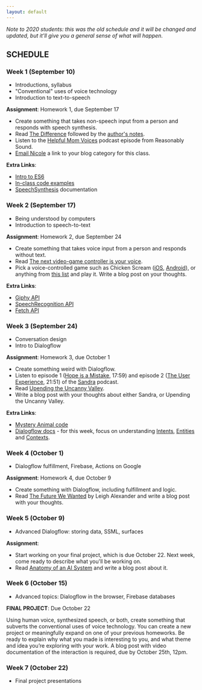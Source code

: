 ```yaml
---
layout: default
---
```


*Note to 2020 students: this was the old schedule and it will be changed and updated, but it'll give you a general sense of what will happen.*

## SCHEDULE

### Week 1 (September 10)

- Introductions, syllabus
- "Conventional" uses of voice technology
- Introduction to text-to-speech

**Assignment**: Homework 1, due September 17
- Create something that takes non-speech input from a person and responds with speech synthesis.
- Read [The Difference](https://qntm.org/difference) followed by the [author's notes](https://qntm.org/adapting).
- Listen to the [Helpful Mom Voices](http://reasonablysound.com/2018/02/27/helpful-mom-voices/) podcast episode from Reasonably Sound.
- [Email Nicole](mailto:nicole.he@nyu.edu) a link to your blog category for this class.

**Extra Links**:
- [Intro to ES6](https://andrew.hedges.name/es6/)
- [In-class code examples](https://github.com/nicolehe/ITP-hello-computer-f18/tree/master/week1)
- [SpeechSynthesis](https://developer.mozilla.org/en-US/docs/Web/API/SpeechSynthesis) documentation


### Week 2 (September 17)

- Being understood by computers
- Introduction to speech-to-text

**Assignment**: Homework 2, due September 24
- Create something that takes voice input from a person and responds without text.
- Read [The next video-game controller is your voice](https://www.engadget.com/2017/06/23/voice-based-gaming/).
- Pick a voice-controlled game such as Chicken Scream ([iOS](https://itunes.apple.com/us/app/chicken-scream/id1215659912?mt=8), [Android](https://play.google.com/store/apps/details?id=com.perfecttapgames.chickenscream&hl=en_US)), or anything from [this list](https://itch.io/games/input-voice) and play it. Write a blog post on your thoughts.

**Extra Links**:
- [Giphy API](https://developers.giphy.com/docs/)
- [SpeechRecognition API](https://developer.mozilla.org/en-US/docs/Web/API/SpeechRecognition)
- [Fetch API](https://developer.mozilla.org/en-US/docs/Web/API/Fetch_API/Using_Fetch)

### Week 3 (September 24)

- Conversation design
- Intro to Dialogflow

**Assignment**: Homework 3, due October 1
- Create something weird with Dialogflow.
- Listen to episode 1 ([Hope is a Mistake](https://www.gimletmedia.com/sandra/1-hope-is-a-mistake#episode-player), 17:59) and episode 2 ([The User Experience](https://www.gimletmedia.com/sandra/2-the-user-experience#episode-player), 21:51) of the [Sandra](https://www.gimletmedia.com/sandra) podcast.
- Read [Upending the Uncanny Valley](https://www.aaai.org/Papers/Workshops/2005/WS-05-11/WS05-11-005.pdf).
- Write a blog post with your thoughts about either Sandra, or Upending the Uncanny Valley.

**Extra Links**:
- [Mystery Animal code](https://github.com/googlecreativelab/mystery-animal)
- [Dialogflow docs](https://dialogflow.com/docs) - for this week, focus on understanding [Intents](https://dialogflow.com/docs/intents), [Entities](https://dialogflow.com/docs/entities) and [Contexts](https://dialogflow.com/docs/contexts).

### Week 4 (October 1)

- Dialogflow fulfillment, Firebase, Actions on Google

**Assignment**: Homework 4, due October 9
- Create something with Dialogflow, including fulfillment and logic.
- Read [The Future We Wanted](https://medium.com/@leighalexander/the-future-we-wanted-fd41e3e14512) by Leigh Alexander and write a blog post with your thoughts. 

### Week 5 (October 9)

- Advanced Dialogflow: storing data, SSML, surfaces

**Assignment**: 
- Start working on your final project, which is due October 22. Next week, come ready to describe what you'll be working on.
- Read [Anatomy of an AI System](https://anatomyof.ai/) and write a blog post about it.

### Week 6 (October 15)

- Advanced topics: Dialogflow in the browser, Firebase databases

**FINAL PROJECT**: Due October 22

Using human voice, synthesized speech, or both, create something that subverts the conventional uses of voice technology. You can create a new project or meaningfully expand on one of your previous homeworks. Be ready to explain why what you made is interesting to you, and what theme and idea you’re exploring with your work. A blog post with video documentation of the interaction is required, due by October 25th, 12pm. 

### Week 7 (October 22)

- Final project presentations